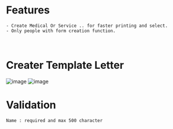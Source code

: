 # Features
    - Create Medical Or Service .. for faster printing and select.
    - Only people with form creation function.
</br>

# Creater Template Letter
![image](/images/docs/listmd1.png)
![image](/images/docs/listmd2.png)

# Validation
```
Name : required and max 500 character

```

